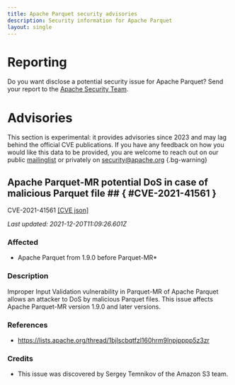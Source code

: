 ```yaml
---
title: Apache Parquet security advisories
description: Security information for Apache Parquet
layout: single
---
```


# Reporting

Do you want disclose a potential security issue for Apache Parquet? Send your report to the [Apache Security Team](mailto:security@apache.org).

# Advisories

This section is experimental: it provides advisories since 2023 and may lag behind the official CVE publications. If you have any feedback on how you would like this data to be provided, you are welcome to reach out on our public [mailinglist](/mailinglist) or privately on [security@apache.org](mailto:security@apache.org)
{.bg-warning}

## Apache Parquet-MR potential DoS in case of malicious Parquet file ## { #CVE-2021-41561 }

CVE-2021-41561 [\[CVE json\]](./CVE-2021-41561.cve.json)

_Last updated: 2021-12-20T11:09:26.601Z_

### Affected

* Apache Parquet from 1.9.0 before Parquet-MR*


### Description

Improper Input Validation vulnerability in Parquet-MR of Apache Parquet allows an attacker to DoS by malicious Parquet files. This issue affects Apache Parquet-MR version 1.9.0 and later versions.

### References
* https://lists.apache.org/thread/1bjlscbqtfzl160hrm9lnpjpppp5z3zr


### Credits
* This issue was discovered by Sergey Temnikov of the Amazon S3 team.
